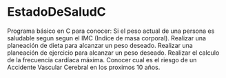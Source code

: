 # EstadoDeSaludC
Programa básico en C para conocer: Si el peso actual de una persona es saludable segun segun el IMC (Indice de masa corporal).     Realizar una planeación de dieta para alcanzar un peso deseado.  Realizar una planeación de ejercicio para alcanzar un peso deseado. Realizar el calculo de la frecuencia cardíaca máxima. Conocer cual es el riesgo de un Accidente Vascular Cerebral en los proximos 10 años.
